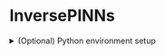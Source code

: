 # InversePINNs

<details>
<summary>(Optional) Python environment setup </summary>

### Create a python environment
```bash
python3 -m venv .venv_InvPINNs
```
### Activate the environment
```bash
. .venv_InvPINNs/bin/activate/
```
### Install dependencies with pip pkg manager
```bash
pip install -r requirements.txt
```
